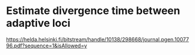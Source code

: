 # Estimate divergence time between adaptive loci 


https://helda.helsinki.fi/bitstream/handle/10138/298668/journal.pgen.1007796.pdf?sequence=1&isAllowed=y
